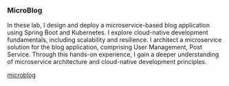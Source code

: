 ### MicroBlog

In these lab, I design and deploy a microservice-based blog application using Spring Boot and Kubernetes. I explore cloud-native development fundamentals, including scalability and resilience. I architect a microservice solution for the blog application, comprising User Management, Post Service. Through this hands-on experience, I gain a deeper understanding of microservice architecture and cloud-native development principles.

[microblog](https://github.com/elitekaycy/microblog-spring-kubernetes-lab-demo)
